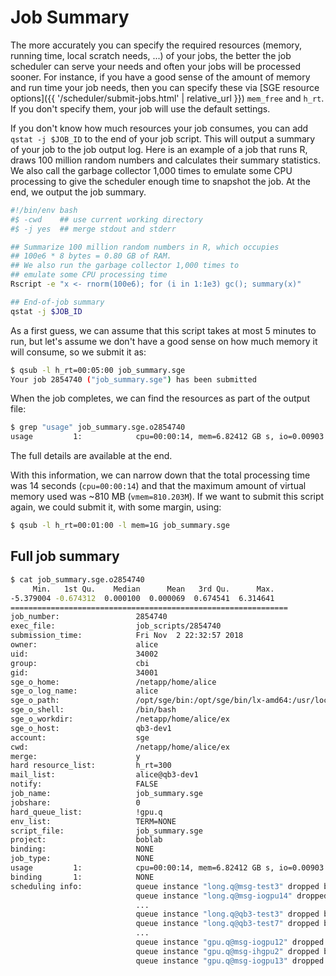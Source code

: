 # Job Summary

The more accurately you can specify the required resources (memory, running time, local scratch needs, ...) of your jobs, the better the job scheduler can serve your needs and often your jobs will be processed sooner.  For instance, if you have a good sense of the amount of memory and run time your job needs, then you can specify these via [SGE resource options]({{ '/scheduler/submit-jobs.html' | relative_url }}) `mem_free` and `h_rt`.  If you don't specify them, your job will use the default settings.

If you don't know how much resources your job consumes, you can add `qstat -j $JOB_ID` to the end of your job script.  This will output a summary of your job to the job output log.  Here is an example of a job that runs R, draws 100 million random numbers and calculates their summary statistics. We also call the garbage collector 1,000 times to emulate some CPU processing to give the scheduler enough time to snapshot the job.  At the end, we output the job summary.

```sh
#!/bin/env bash
#$ -cwd    ## use current working directory
#$ -j yes  ## merge stdout and stderr

## Summarize 100 million random numbers in R, which occupies
## 100e6 * 8 bytes = 0.80 GB of RAM.
## We also run the garbage collector 1,000 times to
## emulate some CPU processing time
Rscript -e "x <- rnorm(100e6); for (i in 1:1e3) gc(); summary(x)"

## End-of-job summary
qstat -j $JOB_ID
```

As a first guess, we can assume that this script takes at most 5 minutes to run, but let's assume we don't have a good sense on how much memory it will consume, so we submit it as:

```sh
$ qsub -l h_rt=00:05:00 job_summary.sge
Your job 2854740 ("job_summary.sge") has been submitted
```

When the job completes, we can find the resources as part of the output file:

```sh
$ grep "usage" job_summary.sge.o2854740
usage         1:            cpu=00:00:14, mem=6.82412 GB s, io=0.00903 GB, vmem=810.203M, maxvmem=810.203M
```
The full details are available at the end.

With this information, we can narrow down that the total processing time was 14 seconds (`cpu=00:00:14`) and that the maximum amount of virtual memory used was ~810 MB (`vmem=810.203M`).  If we want to submit this script again, we could submit it, with some margin, using:

```sh
$ qsub -l h_rt=00:01:00 -l mem=1G job_summary.sge
```



## Full job summary

```sh
$ cat job_summary.sge.o2854740
     Min.   1st Qu.    Median      Mean   3rd Qu.      Max. 
-5.379004 -0.674312  0.000100  0.000069  0.674541  6.314641 
==============================================================
job_number:                 2854740
exec_file:                  job_scripts/2854740
submission_time:            Fri Nov  2 22:32:57 2018
owner:                      alice
uid:                        34002
group:                      cbi
gid:                        34001
sge_o_home:                 /netapp/home/alice
sge_o_log_name:             alice
sge_o_path:                 /opt/sge/bin:/opt/sge/bin/lx-amd64:/usr/local/bin:/usr/bin:/usr/local/sbin:/usr/sbin:/netapp/home/alice/.local/bin:/netapp/home/alice/bin
sge_o_shell:                /bin/bash
sge_o_workdir:              /netapp/home/alice/ex
sge_o_host:                 qb3-dev1
account:                    sge
cwd:                        /netapp/home/alice/ex
merge:                      y
hard resource_list:         h_rt=300
mail_list:                  alice@qb3-dev1
notify:                     FALSE
job_name:                   job_summary.sge
jobshare:                   0
hard_queue_list:            !gpu.q
env_list:                   TERM=NONE
script_file:                job_summary.sge
project:                    boblab
binding:                    NONE
job_type:                   NONE
usage         1:            cpu=00:00:14, mem=6.82412 GB s, io=0.00903 GB, vmem=810.203M, maxvmem=810.203M
binding       1:            NONE
scheduling info:            queue instance "long.q@msg-test3" dropped because it is temporarily not available
                            queue instance "long.q@msg-iogpu14" dropped because it is temporarily not available
                            ...
                            queue instance "long.q@qb3-test3" dropped because it is disabled
                            queue instance "long.q@qb3-test7" dropped because it is disabled
                            ...
                            queue instance "gpu.q@msg-iogpu12" dropped because it is full
                            queue instance "gpu.q@msg-ihgpu2" dropped because it is full
                            queue instance "gpu.q@msg-iogpu13" dropped because it is full
```
